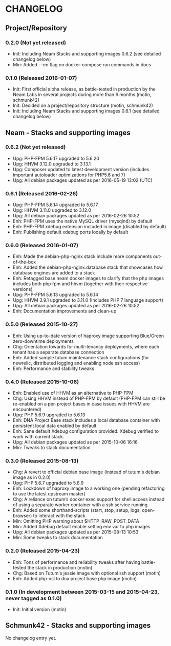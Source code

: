 CHANGELOG
=========

## Project/Repository

### 0.2.0 (Not yet released)

- Init: Including Neam Stacks and supporting images 0.6.2 (see detailed changelog below)
- Min: Added --rm flag on docker-compose run commands in docs

### 0.1.0 (Released 2016-01-07)

- Init: First official alpha release, as battle-tested in production by the Neam Labs in several projects during more than 6 months (motin, schmunk42)
- Init: Decided on a project/repository structure (motin, schmunk42)
- Init: Including Neam Stacks and supporting images 0.6.1 (see detailed changelog below)

## Neam - Stacks and supporting images

### 0.6.2 (Not yet released)

- Upg: PHP-FPM 5.6.17 upgraded to 5.6.20
- Upg: HHVM 3.12.0 upgraded to 3.13.1
- Upg: Composer updated to latest development version (includes important autoloader optimizations for PHP5.6 and 7)
- Upg: All debian packages updated as per 2016-05-19 13:02 (UTC)

### 0.6.1 (Released 2016-02-26)

- Upg: PHP-FPM 5.6.14 upgraded to 5.6.17
- Upg: HHVM 3.11.0 upgraded to 3.12.0
- Upg: All debian packages updated as per 2016-02-26 10:52
- Enh: PHP-FPM uses the native MySQL driver (mysqlnd) by default
- Enh: PHP-FPM xdebug extension included in image (disabled by default)
- Enh: Publishing default xdebug ports locally by default

### 0.6.0 (Released 2016-01-07)

- Enh: Made the debian-php-nginx stack include more components out-of-the-box
- Enh: Added the debian-php-nginx.database stack that showcases how database engines are added to a stack
- Enh: Retagged base neam docker images to clarify that the php images includes both php fpm and hhvm (together with their respective versions)
- Upg: PHP-FPM 5.6.13 upgraded to 5.6.14
- Upg: HHVM 3.9.1 upgraded to 3.11.0 (Includes PHP 7 language support)
- Upg: All debian packages updated as per 2016-02-26 10:52
- Enh: Documentation improvements and clean-up

### 0.5.0 (Released 2015-10-27)

- Enh: Using up-to-date version of haproxy image supporting Blue/Green zero-downtime deployments
- Chg: Orientation towards for multi-tenancy deployments, where each tenant has a separate database connection
- Enh: Added sample tutum maintenance stack configurations (for newrelic, distributed logging and enabling node ssh access)
- Enh: Performance and stability tweaks

### 0.4.0 (Released 2015-10-06)

- Enh: Enabled use of HHVM as an alternative to PHP-FPM
- Chg: Using HHVM instead of PHP-FPM by default (PHP-FPM can still be re-enabled on a per-project bases in case issues with HHVM are encountered)
- Upg: PHP 5.6.9 upgraded to 5.6.13
- Enh: DNA Project Base stack includes a local database container with persistent local data enabled by default
- Enh: Sane default Xdebug configuration provided. Xdebug verified to work with current stack.
- Upg: All debian packages updated as per 2015-10-06 16:16
- Min: Tweaks to stack documentation

### 0.3.0 (Released 2015-08-13)

- Chg: A revert to official debian base image (instead of tutum's debian image as in 0.2.0)
- Upg: PHP 5.6.7 upgraded to 5.6.9
- Enh: Lockdown of haproxy image to a working one (pending refactoring to use the latest upstream master)
- Chg: A reliance on tutum’s docker exec support for shell access instead of using a separate worker container with a ssh service running
- Enh: Added some shorthand-scripts (start, stop, setup, logs, open-browser) to interact with the stack
- Min: Omitting PHP warning about $HTTP_RAW_POST_DATA
- Min: Added Xdebug default enable setting env var to php images
- Upg: All debian packages updated as per 2015-08-13 10:53
- Min: Some tweaks to stack documentation

### 0.2.0 (Released 2015-04-23)

- Enh: Tons of performance and reliability tweaks after having battle-tested the stack in production (motin)
- Chg: Based on Tutum's jessie image with optional ssh support (motin)
- Enh: Added php-xsl to dna project base php image (motin)

### 0.1.0 (In development between 2015-03-15 and 2015-04-23, never tagged as 0.1.0)

- Init: Initial version (motin)

## Schmunk42 - Stacks and supporting images

No changelog entry yet.
